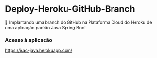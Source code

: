 # Deploy-Heroku-GitHub-Branch
:train: Implantando uma branch do GitHub na Plataforma Cloud do Heroku de uma aplicação padrão Java Spring Boot

### Acesso à aplicação
https://isac-java.herokuapp.com/
